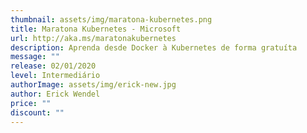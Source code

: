 ```yaml
---
thumbnail: assets/img/maratona-kubernetes.png
title: Maratona Kubernetes - Microsoft
url: http://aka.ms/maratonakubernetes
description: Aprenda desde Docker à Kubernetes de forma gratuíta
message: ""
release: 02/01/2020
level: Intermediário
authorImage: assets/img/erick-new.jpg
author: Erick Wendel
price: ""
discount: ""
---
```

